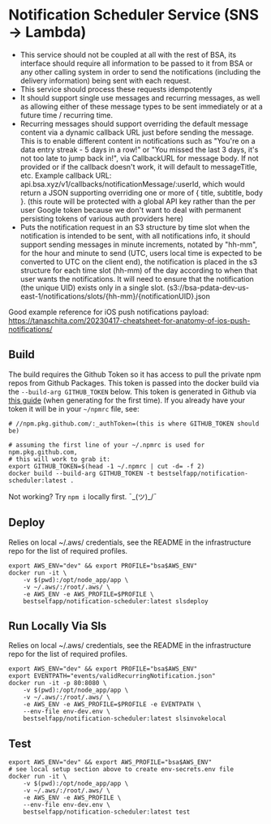 # Notification Scheduler Service (SNS -> Lambda)

* This service should not be coupled at all with the rest of BSA, its interface should require all information to be passed to it from BSA or any other calling system in order to send the notifications (including the delivery information) being sent with each request.
* This service should process these requests idempotently
* It should support single use messages and recurring messages, as well as allowing either of these message types to be sent immediately or at a future time / recurring time.
* Recurring messages should support overriding the default message content via a dynamic callback URL just before sending the message. This is to enable different content in notifications such as "You're on a data entry streak - 5 days in a row!" or "You missed the last 3 days, it's not too late to jump back in!", via CallbackURL for message body. If not provided or if the callback doesn't work, it will default to messageTitle, etc. Example callback URL: api.bsa.xyz/v1/callbacks/notificationMessage/:userId, which would return a JSON supporting overriding one or more of { title, subtitle, body }. (this route will be protected with a global API key rather than the per user Google token because we don't want to deal with permanent persisting tokens of various auth providers here)
* Puts the notification request in an S3 structure by time slot when the notification is intended to be sent, with all notifications info, it should support sending messages in minute increments, notated by "hh-mm", for the hour and minute to send (UTC, users local time is expected to be converted to UTC on the client end), the notification is placed in the s3 structure for each time slot (hh-mm) of the day according to when that user wants the notifications. It will need to ensure that the notification (the unique UID) exists only in a single slot. (s3://bsa-pdata-dev-us-east-1/notifications/slots/{hh-mm}/{notificationUID}.json

Good example reference for iOS push notifications payload:
https://tanaschita.com/20230417-cheatsheet-for-anatomy-of-ios-push-notifications/

## Build

The build requires the Github Token so it has access to pull the private npm repos from Github Packages.  This token is passed into the docker build via the `--build-arg GITHUB_TOKEN` below.  This token is generated in Github via [this guide](https://docs.github.com/en/packages/working-with-a-github-packages-registry/working-with-the-npm-registry#authenticating-to-github-packages) (when generating for the first time).  If you already have your token it will be in your `~/npmrc` file, see:

```
# //npm.pkg.github.com/:_authToken=(this is where GITHUB_TOKEN should be)
```

```shell
# assuming the first line of your ~/.npmrc is used for npm.pkg.github.com,
# this will work to grab it:
export GITHUB_TOKEN=$(head -1 ~/.npmrc | cut -d= -f 2)
docker build --build-arg GITHUB_TOKEN -t bestselfapp/notification-scheduler:latest .
```

Not working?  Try `npm i` locally first. ¯\_(ツ)_/¯

## Deploy

Relies on local ~/.aws/ credentials, see the README in the infrastructure repo for the list of required profiles.

```shell
export AWS_ENV="dev" && export PROFILE="bsa$AWS_ENV"
docker run -it \
    -v $(pwd):/opt/node_app/app \
    -v ~/.aws/:/root/.aws/ \
    -e AWS_ENV -e AWS_PROFILE=$PROFILE \
    bestselfapp/notification-scheduler:latest slsdeploy
```

## Run Locally Via Sls

Relies on local ~/.aws/ credentials, see the README in the infrastructure repo for the list of required profiles.

```shell
export AWS_ENV="dev" && export PROFILE="bsa$AWS_ENV"
export EVENTPATH="events/validRecurringNotification.json"
docker run -it -p 80:8080 \
    -v $(pwd):/opt/node_app/app \
    -v ~/.aws/:/root/.aws/ \
    -e AWS_ENV -e AWS_PROFILE=$PROFILE -e EVENTPATH \
    --env-file env-dev.env \
    bestselfapp/notification-scheduler:latest slsinvokelocal
```

## Test

```shell
export AWS_ENV="dev" && export AWS_PROFILE="bsa$AWS_ENV"
# see local setup section above to create env-secrets.env file
docker run -it \
    -v $(pwd):/opt/node_app/app \
    -v ~/.aws/:/root/.aws/ \
    -e AWS_ENV -e AWS_PROFILE \
    --env-file env-dev.env \
    bestselfapp/notification-scheduler:latest test
```

